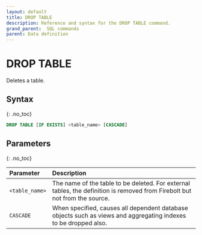 ```yaml
---
layout: default
title: DROP TABLE
description: Reference and syntax for the DROP TABLE command.
grand_parent:  SQL commands
parent: Data definition
---
```


# DROP TABLE
Deletes a table.

## Syntax
{: .no_toc}

```sql
DROP TABLE [IF EXISTS] <table_name> [CASCADE]
```

## Parameters
{: .no_toc}

| Parameter       | Description                          |
| :-------------- | :------------------------------------ |
| `<table_name>`  | The name of the table to be deleted. For external tables, the definition is removed from Firebolt but not from the source. |
| `CASCADE`       | When specified, causes all dependent database objects such as views and aggregating indexes to be dropped also. |
